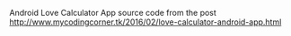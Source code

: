 Android Love Calculator App source code from the post http://www.mycodingcorner.tk/2016/02/love-calculator-android-app.html
